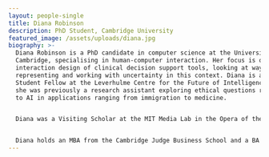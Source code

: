 ```yaml
---
layout: people-single
title: Diana Robinson
description: PhD Student, Cambridge University
featured_image: /assets/uploads/diana.jpg
biography: >-
  Diana Robinson is a PhD candidate in computer science at the University of
  Cambridge, specialising in human-computer interaction. Her focus is on
  interaction design of clinical decision support tools, looking at ways of
  representing and working with uncertainty in this context. Diana is also a
  Student Fellow at the Leverhulme Centre for the Future of Intelligence where
  she was previously a research assistant exploring ethical questions relating
  to AI in applications ranging from immigration to medicine. 


  Diana was a Visiting Scholar at the MIT Media Lab in the Opera of the Future group in 2017, working on the Philadelphia City Symphony. Prior to that, she worked as a Commodity Risk Analyst in BP's Integrated Supply and Trading business. She was a Princeton Project 55 Fellow in 2012/13. 


  Diana holds an MBA from the Cambridge Judge Business School and a BA in philosophy from Princeton University.
---
```

